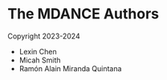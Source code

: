 # The MDANCE Authors

Copyright 2023-2024 

- Lexin Chen
- Micah Smith
- Ramón Alain Miranda Quintana